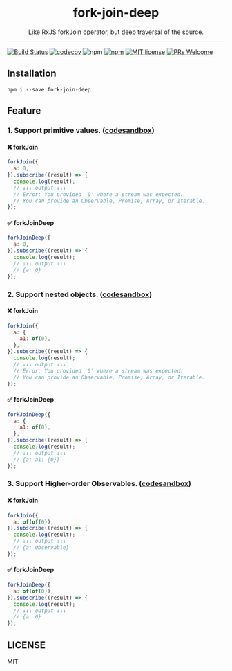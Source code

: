<div align="center">
  <h1>fork-join-deep</h1>
  <p>Like RxJS forkJoin operator, but deep traversal of the source.</p>
</div>

---

[![Build Status](https://travis-ci.com/ystarlongzi/fork-join-deep.svg?branch=main)](https://travis-ci.com/ystarlongzi/fork-join-deep)
[![codecov](https://codecov.io/gh/ystarlongzi/forkJoinDeep/branch/main/graph/badge.svg?token=Z3JXUC3XLK)](https://codecov.io/gh/ystarlongzi/forkJoinDeep)
![npm](https://img.shields.io/npm/v/fork-join-deep)
[![npm](https://img.shields.io/npm/dm/fork-join-deep)](https://www.npmtrends.com/fork-join-deep)
[![MIT license](https://img.shields.io/github/license/ystarlongzi/forkJoinDeep)](https://github.com/ystarlongzi/forkJoinDeep/blob/main/LICENSE)
[![PRs Welcome](https://img.shields.io/badge/PRs-welcome-brightgreen.svg?style=flat-square)](http://makeapullrequest.com)


## Installation
```
npm i --save fork-join-deep
```

## Feature
### 1. Support primitive values. ([codesandbox](https://codesandbox.io/s/fork-join-deep-support-primitive-values-b45lm))
#### ❌ forkJoin
``` javascript
forkJoin({
  a: 0,
}).subscribe((result) => {
  console.log(result);
  // ↓↓↓ output ↓↓↓
  // Error: You provided '0' where a stream was expected.
  // You can provide an Observable, Promise, Array, or Iterable.
});
```

#### ✅ forkJoinDeep
``` javascript
forkJoinDeep({
  a: 0,
}).subscribe((result) => {
  console.log(result);
  // ↓↓↓ output ↓↓↓
  // {a: 0}
});
```

### 2. Support nested objects. ([codesandbox](https://codesandbox.io/s/fork-join-deep-support-nested-objects-pf2b7))
#### ❌ forkJoin
``` javascript
forkJoin({
  a: {
    a1: of(0),
  },
}).subscribe((result) => {
  console.log(result);
  // ↓↓↓ output ↓↓↓
  // Error: You provided '0' where a stream was expected.
  // You can provide an Observable, Promise, Array, or Iterable.
});
```

#### ✅ forkJoinDeep
``` javascript
forkJoinDeep({
  a: {
    a1: of(0),
  },
}).subscribe((result) => {
  console.log(result);
  // ↓↓↓ output ↓↓↓
  // {a: a1: {0}}
});
```


### 3. Support Higher-order Observables. ([codesandbox](https://codesandbox.io/s/fork-join-deep-support-higher-order-observables-td9tn))
#### ❌ forkJoin
``` javascript
forkJoin({
  a: of(of(0)),
}).subscribe((result) => {
  console.log(result);
  // ↓↓↓ output ↓↓↓
  // {a: Observable}
});
```

#### ✅ forkJoinDeep
``` javascript
forkJoinDeep({
  a: of(of(0)),
}).subscribe((result) => {
  console.log(result);
  // ↓↓↓ output ↓↓↓
  // {a: 0}
});
```

## LICENSE

MIT

